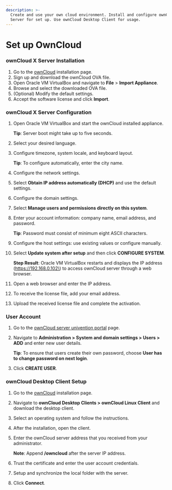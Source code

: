 ```yaml
---
description: >-
  Create and use your own cloud environment. Install and configure ownCloud X
  Server for set up. Use ownCloud Desktop Client for usage.
---
```


# Set up OwnCloud

### ownCloud X Server Installation

1. Go to the [ownCloud](https://owncloud.com/download/) installation page.
2. Sign up and download the ownCloud OVA file.
3. Open Oracle VM VirtualBox and navigate to **File** &gt; **Import Appliance**.
4. Browse and select the downloaded OVA file.
5. \(Optional\) Modify the default settings.
6. Accept the software license and click **Import**.

### ownCloud X Server Configuration

1. Open Oracle VM VirtualBox and start the ownCloud installed appliance.

   **Tip**: Server boot might take up to five seconds.

2. Select your desired language.
3. Configure timezone, system locale, and keyboard layout.

   **Tip**: To configure automatically, enter the city name.

4. Configure the network settings.
5. Select **Obtain IP address automatically \(DHCP\)** and use the default settings.
6. Configure the domain settings.
7. Select **Manage users and permissions directly on this system**.
8. Enter your account information: company name, email address, and password.

   **Tip**: Password must consist of minimum eight ASCII characters.

9. Configure the host settings: use existing values or configure manually.
10. Select **Update system after setup** and then click **CONFIGURE SYSTEM**.

    **Step Result**: Oracle VM VirtualBox restarts and displays the IP address \(https://192.168.0.102\) to access ownCloud server through a web browser.

11. Open a web browser and enter the IP address.
12. To receive the license file, add your email address.
13. Upload the received license file and complete the activation.

### User Account

1. Go to the [ownCloud server univention portal](https://192.168.0.102) page.
2. Navigate to **Administration &gt; System and domain settings &gt; Users &gt; ADD** and enter new user details.

   **Tip**: To ensure that users create their own password, choose **User has to change password on next login**.

3. Click **CREATE USER**.

### ownCloud Desktop Client Setup

1. Go to the [ownCloud](https://owncloud.com/download/) installation page.
2. Navigate to **ownCloud Desktop Clients &gt; ownCloud Linux Client** and download the desktop client.
3. Select an operating system and follow the instructions.
4. After the installation, open the client.
5. Enter the ownCloud server address that you received from your administrator. 

   **Note**: Append **/owncloud** after the server IP address.

6. Trust the certificate and enter the user account credentials.
7. Setup and synchronize the local folder with the server.
8. Click **Connect**.


